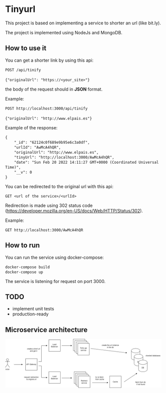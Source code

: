 # Tinyurl
This project is based on implementing a service to shorter an url (like bit.ly).

The project is implemented using NodeJs and MongoDB.

## How to use it
You can get a shorter link by using this api:

```
POST /api/tinify

{"originalUrl": "https://<your_site>"}
```
the body of the request should in **JSON** format.

Example:
```
POST http://localhost:3000/api/tinify

{"originalUrl": "http://www.elpais.es"}
```

Example of the response:

```
{
    "_id": "62124c0f689e9b95e6c3a0df",
    "urlId": "AwMcA4hQR",
    "originalUrl": "http://www.elpais.es",
    "tinyUrl": "http://localhost:3000/AwMcA4hQR",
    "date": "Sun Feb 20 2022 14:11:27 GMT+0000 (Coordinated Universal Time)",
    "__v": 0
}
```

You can be redirected to the original url with this api:
```
GET <url of the service>/<urlId>
```
Redirection is made using 302 status code (https://developer.mozilla.org/en-US/docs/Web/HTTP/Status/302).

Example:
```
GET http://localhost:3000/AwMcA4hQR
```

## How to run

You can run the service using docker-compose:

```
docker-compose build
docker-compose up
```

The service is listening for request on port 3000.

## TODO
- implement unit tests
- production-ready

## Microservice architecture

![Proposed architecture](https://github.com/jobezic/tinyurl/blob/main/docs/tinyurl_microservices.jpg)
